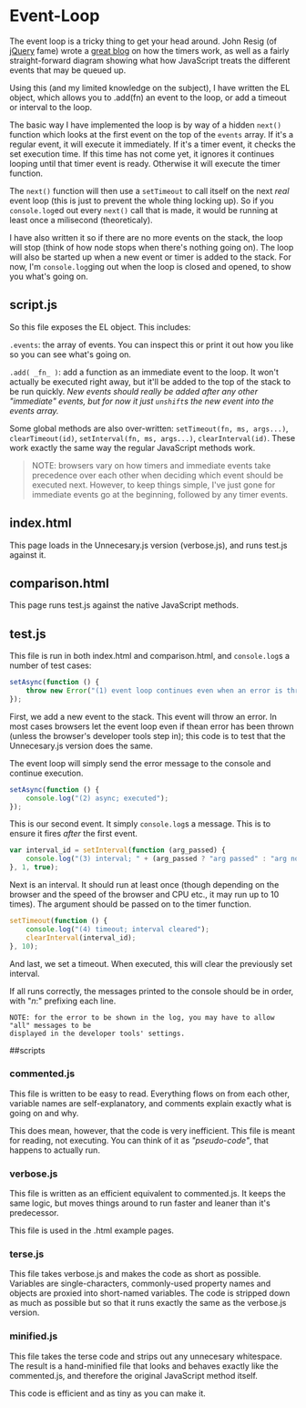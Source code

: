 # Event-Loop
The event loop is a tricky thing to get your head around. 
John Resig (of [jQuery](http://jquery.com/) fame) wrote a 
[great blog](http://ejohn.org/blog/how-javascript-timers-work/) 
on how the timers work, as well as a fairly straight-forward diagram showing what how 
JavaScript treats the different events that may be queued up.

Using this (and my limited knowledge on the subject), I have written the EL object, which 
allows you to .add(fn) an event to the loop, or add a timeout or interval to the loop.

The basic way I have implemented the loop is by way of a hidden `next()` function 
which looks at the first event on the top of the `events` array. If it's a regular 
event, it will execute it immediately. If it's a timer event, it checks the set execution time. 
If this time has not come yet, it ignores it continues looping until that timer event is ready. 
Otherwise it will execute the timer function.

The `next()` function will then use a `setTimeout` to call itself on the 
next _real_ event loop (this is just to prevent the whole thing locking up). So if you 
`console.log`ed out every `next()` call that is made, it would be 
running at least once a milisecond (theoreticaly).

I have also written it so if there are no more events on the stack, the loop will stop (think 
of how node stops when there's nothing going on). The loop will also be started up when a new 
event or timer is added to the stack. For now, I'm `console.log`ging out when the 
loop is closed and opened, to show you what's going on.


## script.js
So this file exposes the EL object. This includes:

`.events`: the array of events. You can inspect this or print it out how you like so you can 
see what's going on.

`.add( _fn_ )`: add a function as an immediate event to the loop. It won't actually be executed 
right away, but it'll be added to the top of the stack to be run quickly. _New events should 
really be added after any other "immediate" events, but for now it just `unshift`s 
the new event into the events array._

Some global methods are also over-written:
`setTimeout(fn, ms, args...)`, `clearTimeout(id)`,
`setInterval(fn, ms, args...)`, `clearInterval(id)`.
These work exactly the same way the regular JavaScript methods work.

> NOTE: browsers vary on how timers and immediate events take precedence over each other when 
> deciding which event should be executed next. However, to keep things simple, I've just gone 
> for immediate events go at the beginning, followed by any timer events.


## index.html
This page loads in the Unnecesary.js version (verbose.js), and runs test.js against it.


## comparison.html
This page runs test.js against the native JavaScript methods.


## test.js
This file is run in both index.html and comparison.html, and `console.log`s a number of test 
cases:

```js
setAsync(function () {
	throw new Error("(1) event loop continues even when an error is thrown");
});
```
First, we add a new event to the stack. This event will throw an error. In most cases browsers 
let the event loop even if thean error has been thrown (unless the browser's developer tools 
step in); this code is to test that the Unnecesary.js version does the same.

The event loop will simply send the error message to the console and continue execution.

```js
setAsync(function () {
	console.log("(2) async; executed");
});
```
This is our second event. It simply `console.log`s a message. This is to ensure it fires 
_after_ the first event.

```js
var interval_id = setInterval(function (arg_passed) {
	console.log("(3) interval; " + (arg_passed ? "arg passed" : "arg not passed"));
}, 1, true);
```
Next is an interval. It should run at least once (though depending on the browser and the speed 
of the browser and CPU etc., it may run up to 10 times). The argument should be passed on to the 
timer function.

```js
setTimeout(function () {
	console.log("(4) timeout; interval cleared");
	clearInterval(interval_id);
}, 10);
```
And last, we set a timeout. When executed, this will clear the previously set interval.

If all runs correctly, the messages printed to the console should be in order, with "_n_:" 
prefixing each line.

	NOTE: for the error to be shown in the log, you may have to allow "all" messages to be 
	displayed in the developer tools' settings.


##scripts

### commented.js
This file is written to be easy to read. Everything flows on from each other, variable names are 
self-explanatory, and comments explain exactly what is going on and why.

This does mean, however, that the code is very inefficient. This file is meant for reading, not 
executing. You can think of it as _"pseudo-code"_, that happens to actually run.

### verbose.js
This file is written as an efficient equivalent to commented.js. It keeps the same logic, but 
moves things around to run faster and leaner than it's predecessor.

This file is used in the .html example pages.

### terse.js
This file takes verbose.js and makes the code as short as possible. Variables are 
single-characters, commonly-used property names and objects are proxied into short-named 
variables. The code is stripped down as much as possible but so that it runs exactly the same as 
the verbose.js version.

### minified.js
This file takes the terse code and strips out any unnecesary whitespace. The result is a 
hand-minified file that looks and behaves exactly like the commented.js, and therefore the 
original JavaScript method itself.

This code is efficient and as tiny as you can make it.

